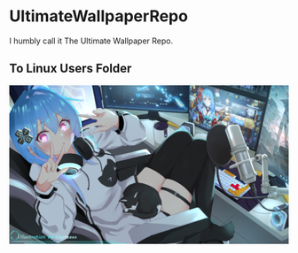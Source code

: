 # UltimateWallpaperRepo
I humbly call it The Ultimate Wallpaper Repo.

## To Linux Users Folder
![](https://github.com/AdamNoir/UltimateWallpaperRepo/blob/main/To%20Linux%20Users/To-Linux-Users%20(1).jpg)
